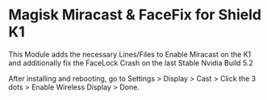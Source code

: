 # Magisk Miracast & FaceFix for Shield K1

This Module adds the necessary Lines/Files to Enable Miracast on the K1 and additionally fix the FaceLock Crash on the last Stable Nvidia Build 5.2

After installing and rebooting, go to Settings > Display > Cast > Click the 3 dots > Enable Wireless Display > Done.


